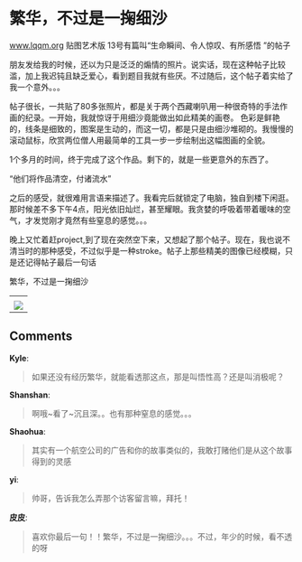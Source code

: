 # 繁华，不过是一掬细沙

<div id="msgcns!9884D0A402622CB2!299" class="bvMsg"><p><a href="http://www.lqqm.org">www.lqqm.org</a>  贴图艺术版  13号有篇叫“生命瞬间、令人惊叹、有所感悟 ”的帖子</p> <p>朋友发给我的时候，还以为只是泛泛的煽情的照片。说实话，现在这种帖子比较滥，加上我迟钝且缺乏爱心，看到题目我就有些厌。不过随后，这个帖子着实给了我一个意外。。。</p> <p>帖子很长，一共贴了80多张照片，都是关于两个西藏喇叭用一种很奇特的手法作画的纪录。一开始，我就惊讶于用细沙竟能做出如此精美的画卷。  色彩是鲜艳的，线条是细致的，图案是生动的，而这一切，都是只是由细沙堆砌的。我慢慢的滚动鼠标，欣赏两位僧人用最简单的工具一步一步绘制出这幅图画的全貌。</p> <p>1个多月的时间，终于完成了这个作品。剩下的，就是一些更意外的东西了。</p> <p>“他们将作品清空，付诸流水”</p> <p>之后的感受，就很难用言语来描述了。我看完后就锁定了电脑，独自到楼下闲逛。那时候差不多下午4点，阳光依旧灿烂，甚至耀眼。我贪婪的呼吸着带着暖味的空气，才发觉刚才竟然有些窒息的感觉。。。</p> <p>晚上又忙着赶project,到了现在突然空下来，又想起了那个帖子。现在，我也说不清当时的那种感受，不过似乎是一种stroke。帖子上那些精美的图像已经模糊，只是还记得帖子最后一句话</p> <p>繁华，不过是一掬细沙</p> <p> </p> <p> </p> <p> </p> <p> </p> <p> </p> <p> </p></div><table cellspacing="0" border="0"><tr><td></td></tr><tr><td valign="top"><a href="http://byfiles.storage.live.com/y1pLs37NKpJwgTcNJiNg86DW6pWRtUtQ913CLClHd3s-5vfjwCsjb4EIqwooQG1BU7_2ALaum4Z-qg" target="_blank" rel="WLPP;url=http://byfiles.storage.live.com/y1pLs37NKpJwgTcNJiNg86DW6pWRtUtQ913CLClHd3s-5vfjwCsjb4EIqwooQG1BU7_2ALaum4Z-qg;cnsid=cns&#033;9884D0A402622CB2&#033;300"><img src="http://byfiles.storage.live.com/y1pLs37NKpJwgTcNJiNg86DW6pWRtUtQ913FbkPztREpPC2MhfFdIShaJM_pn1O9ngFKCPwEzGjP60" border="0" /></a></td></tr></table>

## Comments

**Kyle**:
> 如果还没有经历繁华，就能看透那这点，那是叫悟性高？还是叫消极呢？

**Shanshan**:
> 啊哦~看了~沉且深。。也有那种窒息的感觉。。。

**Shaohua**:
> 其实有一个航空公司的广告和你的故事类似的，我敢打赌他们是从这个故事得到的灵感

**yi**:
> 帅哥，告诉我怎么弄那个访客留言嘛，拜托！

**皮皮**:
> 喜欢你最后一句！！繁华，不过是一掬细沙。。。不过，年少的时候，看不透的呀


